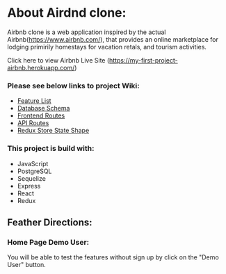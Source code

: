 # About Airdnd clone:

Airbnb clone is a web application inspired by the actual Airbnb(https://www.airbnb.com/), that provides an online marketplace for lodging primirily homestays for vacation retals, and tourism activities. 

Click here to view Airbnb Live Site (https://my-first-project-airbnb.herokuapp.com/)

### Please see below links to project Wiki:
* [Feature List]()
* [Database Schema](https://github.com/yashayang/Airbnb-Project.wiki.git)
* [Frontend Routes]()
* [API Routes]()
* [Redux Store State Shape]()

### This project is build with:
* JavaScript
* PostgreSQL
* Sequelize
* Express
* React
* Redux

## Feather Directions:
### Home Page Demo User:
You will be able to test the features without sign up by click on the "Demo User" button.
